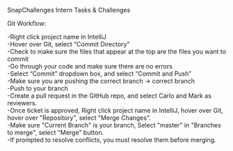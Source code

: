 SnapChallenges
Intern Tasks & Challenges

Git Workflow:

-Right click project name in IntelliJ<br>
-Hover over Git, select “Commit Directory”<br>
-Check to make sure the files that appear at the top are the files you want to commit<br>
-Go through your code and make sure there are no errors<br>
-Select “Commit” dropdown box, and select “Commit and Push”<br>
-Make sure you are pushing the correct branch -> correct branch<br>
-Push to your branch<br>
-Create a pull request in the GitHub repo, and select Carlo and Mark as reviewers.<br>
-Once ticket is approved, Right click project name in IntelliJ, hover over Git, hover over "Repository", select "Merge  Changes".<br>
-Make sure "Current Branch" is your branch, Select "master" in "Branches to merge", select "Merge" button.<br>
-If prompted to resolve conflicts, you must resolve them before merging.<br>

